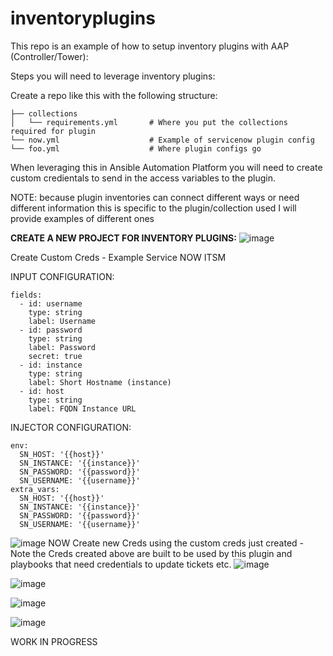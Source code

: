# inventoryplugins


This repo is an example of how to setup inventory plugins with AAP (Controller/Tower):

Steps you will need to leverage inventory plugins:

Create a repo like this with the following structure:

<pre class="line-number language-yaml"><code>├── collections
│   └── requirements.yml       # Where you put the collections required for plugin
└── now.yml                    # Example of servicenow plugin config
└── foo.yml                    # Where plugin configs go
</code></pre>

When leveraging this in Ansible Automation Platform you will need to create custom credientals to send in the access variables to the plugin.

NOTE: because plugin inventories can connect different ways or need different information this is specific to the plugin/collection used I will provide examples of different ones


<B>CREATE A NEW PROJECT FOR INVENTORY PLUGINS:</B>
![image](https://user-images.githubusercontent.com/17077661/118025735-04bb4900-b315-11eb-88e5-27a3afee8ccc.png)

Create Custom Creds - Example Service NOW ITSM

INPUT CONFIGURATION:
<pre class="line-number language-yaml"><code>fields:
  - id: username
    type: string
    label: Username
  - id: password
    type: string
    label: Password
    secret: true
  - id: instance
    type: string
    label: Short Hostname (instance)
  - id: host
    type: string
    label: FQDN Instance URL
</code></pre>
INJECTOR CONFIGURATION:
<pre class="line-number language-yaml"><code>env:
  SN_HOST: '{{host}}'
  SN_INSTANCE: '{{instance}}'
  SN_PASSWORD: '{{password}}'
  SN_USERNAME: '{{username}}'
extra_vars:
  SN_HOST: '{{host}}'
  SN_INSTANCE: '{{instance}}'
  SN_PASSWORD: '{{password}}'
  SN_USERNAME: '{{username}}'
</code></pre>
![image](https://user-images.githubusercontent.com/17077661/118027549-e9e9d400-b316-11eb-903a-a9131e218eac.png)
NOW Create new Creds using the custom creds just created - Note the Creds created above are built to be used by this plugin and playbooks that need credentials to update tickets etc. 
![image](https://user-images.githubusercontent.com/17077661/118028290-c5422c00-b317-11eb-8908-fd66352ae226.png)





![image](https://user-images.githubusercontent.com/17077661/118025859-24527180-b315-11eb-840a-4ca83e530006.png)

![image](https://user-images.githubusercontent.com/17077661/118025958-2d434300-b315-11eb-97d1-02cf21897d8e.png)

![image](https://user-images.githubusercontent.com/17077661/118026151-5cf24b00-b315-11eb-8805-64c7f6c9babe.png)








WORK IN PROGRESS

